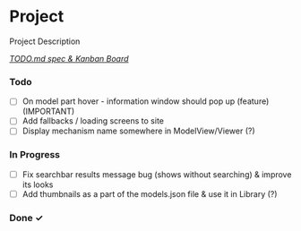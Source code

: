 # Project

Project Description

<em>[TODO.md spec & Kanban Board](https://bit.ly/3fCwKfM)</em>

### Todo

- [ ] On model part hover - information  window should pop up (feature) (IMPORTANT)  
- [ ] Add fallbacks / loading screens to site  
- [ ] Display mechanism name somewhere in ModelView/Viewer (?)  

### In Progress

- [ ] Fix searchbar results message bug (shows without searching) & improve its looks  
- [ ] Add thumbnails as a part of the models.json file & use it in Library (?)  

### Done ✓


